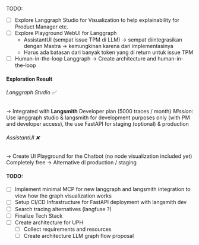 TODO:
- [ ] Explore Langgraph Studio for Visualization to help explainability for Product Manager etc.
- [ ] Explore Playground WebUI for Langgraph
    - AssistantUI (sempat issue TPM di LLM) -> sempat diintegrasikan dengan Mastra -> kemungkinan karena dari implementasinya
    - Harus ada batasan dari banyak token yang di return untuk issue TPM
- [ ] Human-in-the-loop Langgraph → Create architecture and human-in-the-loop 

#### Exploration Result
###### Langgraph Studio ✅
→ Integrated with **Langsmith**
Developer plan (5000 traces / month)
*Mission*: Use langgraph studio & langsmith for development purposes only (with PM and developer access), the use FastAPI for staging (optional) & production
###### AssistantUI ❌
→ Create UI Playground for the Chatbot (no node visualization included yet)
Completely free
→ Alternative di production / staging

#### TODO:
- [ ] Implement minimal MCP for new langgraph and langsmith integration to view how the graph visualization works
- [ ] Setup CI/CD Infrastructure for FastAPI deployment with langsmith dev 
- [ ] Search tracing alternatives (langfuse ?)
- [ ] Finalize Tech Stack
- [ ] Create architecture for UPH
	- [ ] Collect requirements and resources
	- [ ] Create architecture LLM graph flow proposal
